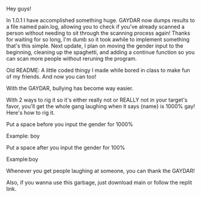 Hey guys!

In 1.0.1 I have accomplished something huge.
GAYDAR now dumps results to a file named pain.log, allowing you to check if you've already scanned a person without needing to sit through the scanning process again!
Thanks for waiting for so long, I'm dumb so it took awhile to implement something that's this simple.
Next update, I plan on moving the gender input to the beginning, cleaning up the spaghetti, and adding a continue function so you can scan more people without reruning the program.

Old README:
A little coded thingy I made while bored in class to make fun of my friends. And now you can too!

With the GAYDAR, bullying has become way easier.

With 2 ways to rig it so it's either really not or REALLY not in your target's favor, you'll get the whole gang laughing when it says {name} is 1000% gay!
Here's how to rig it.

Put a space before you input the gender for 1000%

Example: boy

Put a space after you input the gender for 100%

Example:boy 

Whenever you get people laughing at someone, you can thank the GAYDAR!

Also, if you wanna use this garbage, just download main or follow the replit link.